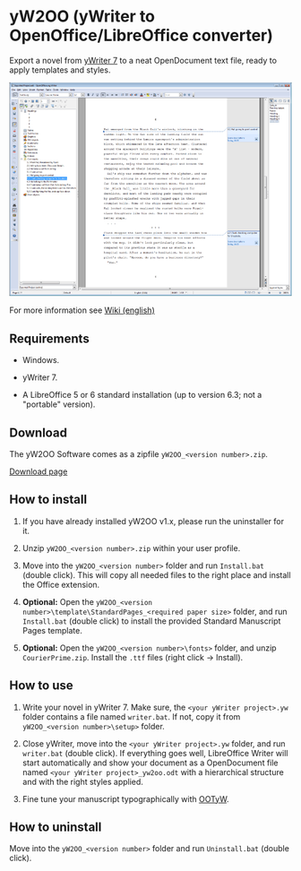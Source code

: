 # yW2OO (yWriter to OpenOffice/LibreOffice converter)

Export a novel from [yWriter 7](http://www.spacejock.com/yWriter7.html) to a neat OpenDocument text file, ready to apply templates and styles.

![Screenshot: Generated ODT in Writer](https://raw.githubusercontent.com/peter88213/yW2OO/master/docs/Screenshots/Writer.png)

For more information see [Wiki (english)](https://github.com/peter88213/yW2OO/wiki)

## Requirements

* Windows.

* yWriter 7.

* A LibreOffice 5 or 6 standard installation (up to version 6.3; not a "portable" version).

## Download

The yW2OO Software comes as a zipfile `yW2OO_<version number>.zip`. 

[Download page](https://github.com/peter88213/yW2OO/releases)

## How to install

1. If you have already installed yW2OO v1.x, please run the uninstaller for it. 

2. Unzip `yW2OO_<version number>.zip` within your user profile.

3. Move into the `yW2OO_<version number>` folder and run `Install.bat` (double click). This will copy all needed files to the right place and install the Office extension.

4. __Optional:__ Open the `yW2OO_<version number>\template\StandardPages_<required paper size>` folder, and run `Install.bat` (double click) to install the provided Standard Manuscript Pages template. 

5. __Optional:__ Open the `yW2OO_<version number>\fonts>` folder, and unzip `CourierPrime.zip`. Install the `.ttf` files (right click -> Install).


## How to use

1. Write your novel in yWriter 7. Make sure, the `<your yWriter project>.yw` folder contains a file named `writer.bat`. If not, copy it from `yW2OO_<version number>\setup>` folder.

2. Close yWriter, move into the `<your yWriter project>.yw` folder, and run `writer.bat` (double click). If everything goes well, LibreOffice Writer will start automatically and show your document as a OpenDocument file named `<your yWriter project>_yw2oo.odt` with a hierarchical structure and with the right styles applied.

3. Fine tune your manuscript typographically with [OOTyW](https://github.com/peter88213/OOTyW/wiki).

## How to uninstall

Move into the `yW2OO_<version number>` folder and run `Uninstall.bat` (double click). 

